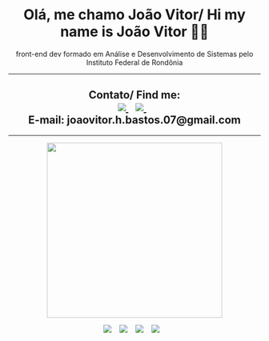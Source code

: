 <h1 align='center'>
  Olá, me chamo João Vitor/ Hi my name is João Vitor 👨‍💻
</h1>
<p align='center'>
  front-end dev formado em Análise e Desenvolvimento de Sistemas pelo Instituto Federal de Rondônia
</p>

<hr>
<div align='center'>
  <h2 align='center'>Contato/ Find me: </>
    <br>
  <a href="https://www.linkedin.com/in/joão-vitor-hermenegildo-bastos-496269150/">
    <img src="https://img.shields.io/badge/linkedin-%230077B5.svg?&style=for-the-badge&logo=linkedin&logoColor=white" />
  </a>&nbsp;&nbsp; 
  <a href="https://api.whatsapp.com/send?phone=5569992638536">
    <img src="https://img.shields.io/badge/WhatsApp-25D366?style=for-the-badge&logo=whatsapp&logoColor=white" />
  </a>&nbsp;&nbsp;
  <br>
  E-mail: joaovitor.h.bastos.07@gmail.com
 </div>
<hr>

<p align='center'>
  <a href="#"><img src="https://github-readme-stats.vercel.app/api/top-langs/?username=jooj07" width="350"></a>
</p>

 <p align='center'>
   <a>
    <img src="https://img.shields.io/badge/JavaScript-F7DF1E?style=for-the-badge&logo=javascript&logoColor=black" />
  </a>&nbsp;&nbsp;
   <a>
    <img src="https://img.shields.io/badge/Vue.js-35495E?style=for-the-badge&logo=vuedotjs&logoColor=4FC08D" />
  </a>&nbsp;&nbsp;
   <a>
    <img src="https://img.shields.io/badge/Material--UI-0081CB?style=for-the-badge&logo=material-ui&logoColor=white" />
  </a>&nbsp;&nbsp;
   <a>
    <img src=https://img.shields.io/badge/Visual_Studio_Code-0078D4?style=for-the-badge&logo=visual%20studio%20code&logoColor=white"" />
  </a>&nbsp;&nbsp;
</p>
 
   
